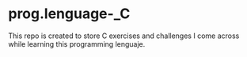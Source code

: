 # prog.lenguage-_C
This repo is created to store C exercises and challenges I come across while learning this programming lenguaje.
